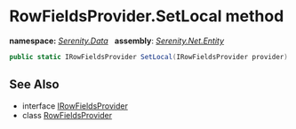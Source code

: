 # RowFieldsProvider.SetLocal method
**namespace:** *[Serenity.Data](../../README.md#serenity.data-namespace)*   **assembly**: *[Serenity.Net.Entity](../../README.md)*

```csharp
public static IRowFieldsProvider SetLocal(IRowFieldsProvider provider)
```

## See Also

* interface [IRowFieldsProvider](../IRowFieldsProvider.md)
* class [RowFieldsProvider](../RowFieldsProvider.md)